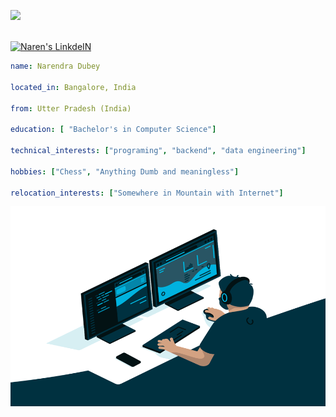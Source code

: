 <!-- [![Actions Status](https://github.com/im-naren/im-naren/workflows/wakatime-stats/badge.svg)](https://github.com/im-naren/im-naren/actions) -->
<!-- [![Actions Status](https://github.com/im-naren/im-naren/workflows/update-gh-activity/badge.svg)](https://github.com/im-naren/im-naren/actions) -->
![](https://visitor-badge.glitch.me/badge?page_id=im-naren.im-naren)

<p align="left">
<br/>
<a href="https://www.linkedin.com/in/im-naren/">
  <img alt="Naren's LinkdeIN" width="50px" src="https://user-images.githubusercontent.com/43545812/144035037-0f415fc7-9f96-4517-a370-ccc6e78a714b.png" />
</a>
</p>

```yml
name: Narendra Dubey

located_in: Bangalore, India

from: Utter Pradesh (India)

education: [ "Bachelor's in Computer Science"]

technical_interests: ["programing", "backend", "data engineering"]

hobbies: ["Chess", "Anything Dumb and meaningless"]

relocation_interests: ["Somewhere in Mountain with Internet"]
```
<img align="center" alt="GIF" src="https://github.com/im-naren/im-naren/blob/master/code.gif?raw=true" width="800" height="320" />
